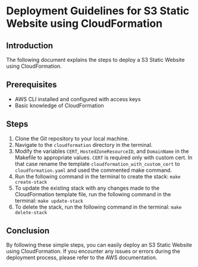 # Deployment Guidelines for S3 Static Website using CloudFormation

## Introduction
The following document explains the steps to deploy a S3 Static Website using CloudFormation.

## Prerequisites
* AWS CLI installed and configured with access keys
* Basic knowledge of CloudFormation

## Steps

1. Clone the Git repository to your local machine.
2. Navigate to the `cloudformation` directory in the terminal.
3. Modify the variables `CERT`, `HostedZoneResourceID`, and `DomainName` in the Makefile to appropriate values. `CERT` is required only with custom cert. In that case rename the template `cloudformation_with_custom_cert` to `cloudformation.yaml` and used the commented make command.
4. Run the following command in the terminal to create the stack:
```make create-stack```
5. To update the existing stack with any changes made to the CloudFormation template file, run the following command in the terminal:
```make update-stack```
6. To delete the stack, run the following command in the terminal:
```make delete-stack```

## Conclusion
By following these simple steps, you can easily deploy an S3 Static Website using CloudFormation. If you encounter any issues or errors during the deployment process, please refer to the AWS documentation.